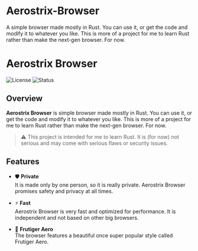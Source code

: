# Aerostrix-Browser
A simple browser made mostly in Rust. You can use it, or get the code and modify it to whatever you like. This is more of a project for me to learn Rust rather than make the next-gen browser. For now.

# Aerostrix Browser

![License](https://img.shields.io/badge/License-MIT-blue.svg)
![Status](https://img.shields.io/badge/Status-In_Development-orange)

## Overview

**Aerostrix Browser** is simple browser made mostly in Rust. You can use it, or get the code and modify it to whatever you like. This is more of a project for me to learn Rust rather than make the next-gen browser. For now.

> ⚠️ This project is intended for me to learn Rust. It is (for now) not serious and may come with serious flaws or security issues.

## Features

- 🛡️ **Private**  
  It is made only by one person, so it is really private. Aerostrix Browser promises safety and privacy at all times.

- ⚡ **Fast**  
  Aerostrix Browser is very fast and optimized for performance. It is independent and not based on other big browsers.

- 🌿 **Frutiger Aero**  
  The browser features a beautiful once super popular style called Frutiger Aero.
